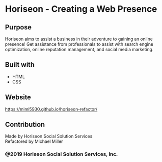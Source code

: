 # Horiseon - Creating a Web Presence

## Purpose
Horiseon aims to assist a business in their adventure to gaining an online presence! Get assistance from professionals to assist with search engine optimization, online reputation management, and social media marketing.

## Built with
* HTML
* CSS

## Website
https://mimi5930.github.io/horiseon-refactor/

## Contribution
Made by Horiseon Social Solution Services  
Refactored by Michael Miller

### @2019 Horiseon Social Solution Services, Inc.